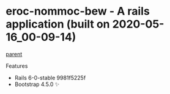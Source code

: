 
# eroc-nommoc-bew - A rails application (built on 2020-05-16_00-09-14)

[parent](https://github.com/la-ruby/ppa-sliar-etaerc/blob/master/create-rails-app)

Features

+ Rails 6-0-stable 9981f5225f
+ Bootstrap 4.5.0 :sparkles:


